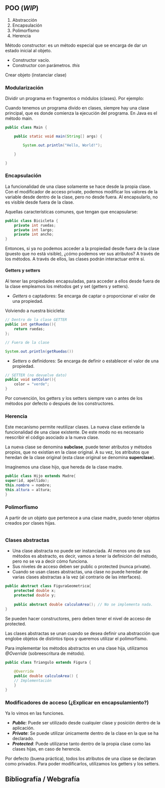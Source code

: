 ## POO (*WIP*)

1. Abstracción
2. Encapsulación
3. Polimorfismo
4. Herencia

Método constructor: es un método especial que se encarga de dar un estado inicial al objeto.

- Constructor vacío.
- Constructor con parámetros. *this*

Crear objeto (instanciar clase)


### Modularización

Dividir un programa en fragmentos o módulos (clases). Por ejemplo:

Cuando tenemos un programa divido en clases, siempre hay una clase principal, que es donde comienza la ejecución del programa. En Java es el método main.

```java
public class Main {

    public static void main(String[] args) {

        System.out.println("Hello, World!");

    }

}
```

### Encapsulación

La funcionalidad de una clase solamente se hace desde la propia clase. Con el modificador de acceso private, podemos modificar los valores de la variable desde dentro de la clase, pero no desde fuera. Al encapsularlo, no es visible desde fuera de la clase.

Aquellas características comunes, que tengan que encapsularse:

```java
public class Bicicleta {
    private int ruedas;
    private int largo;
    private int ancho;
}
```

Entonces, si ya no podemos acceder a la propiedad desde fuera de la clase (puesto que no está visible), ¿cómo podemos ver sus atributos? A través de los métodos. A través de ellos, las clases podrán interactuar entre sí.


#### Getters y setters

Al tener las propiedades encapsuladas, para acceder a ellos desde fuera de la clase empleamos los métodos get y set (getters y setters).

- *Getters* o captadores: Se encarga de captar o proporcionar el valor de una propiedad.

Volviendo a nuestra bicicleta:

```java
// Dentro de la clase GETTER
public int getRuedas(){
    return ruedas;
};

// Fuera de la clase

System.out.println(getRuedas())
```

- *Setters* o definidores: Se encarga de definir o establecer el valor de una propiedad.

```java
// SETTER (no devuelve dato)
public void setColor(){
    color = "verde";
}
```

Por convención, los getters y los setters siempre van o antes de los métodos por defecto o después de los constructores.

### Herencia

Este mecanismo permite reutilizar clases. La nueva clase extiende la funcionalidad de una clase existente. De este modo no es necesario reescribir el código asociado a la nueva clase.

La nueva clase se denomina **subclase**, puede tener atributos y métodos propios, que no existían en la clase original. A su vez, los atributos que heredan de la clase original (esta clase original se denomina **superclase**).

Imaginemos una clase hijo, que hereda de la clase madre.

```java
public class Hijo extends Madre{
super(id, apellido);
this.nombre = nombre;
this.altura = altura;
}
```

### Polimorfismo

A partir de un objeto que pertenece a una clase madre, puedo tener objetos creados por clases hijas.


```java

```

### Clases abstractas

- Una clase abstracta no puede ser instanciada. Al menos uno de sus métodos es abstracto, es decir, vamos a tener la definición del método, pero no se va a decir cómo funciona.
- Sus niveles de acceso deben ser public o protected (nunca private).
- Cuando se usan clases abstractas, una clase no puede heredar de varias clases abstractas a la vez (al contrario de las interfaces).


```java
public abstract class FiguraGeometrica{
    protected double x;
    protected double y;
    
    public abstract double calculoArea(); // No se implementa nada.
}
```

Se pueden hacer constructores, pero deben tener el nivel de acceso de protected.

Las clases abstractas se unan cuando se desea definir una abstracción que englobe objetos de distintos tipos y queremos utilizar el polimorfismo.

Para implementar los métodos abstractos en una clase hija, utilizamos *@Override* (sobreescritura de método).


```java
public class Triangulo extends Figura {
    
    @Override
    public double calculoArea() {
    // Implementación
    }
}
```

### Modificadores de acceso (¿Explicar en encapsulamiento?)

Ya lo vimos en las funciones.

- ***Public***: Puede ser utilizado desde cualquier clase y posición dentro de la aplicación.
- ***Private***: Se puede utilizar únicamente dentro de la clase en la que se ha declarado.
- ***Protected***: Puede utilizarse tanto dentro de la propia clase como las clases hijas, en caso de herencia.

Por defecto (buena práctica), todos los atributos de una clase se declaran como privados. Para poder modificarlos, utilizamos los getters y los setters.

## Bibliografía / Webgrafía

